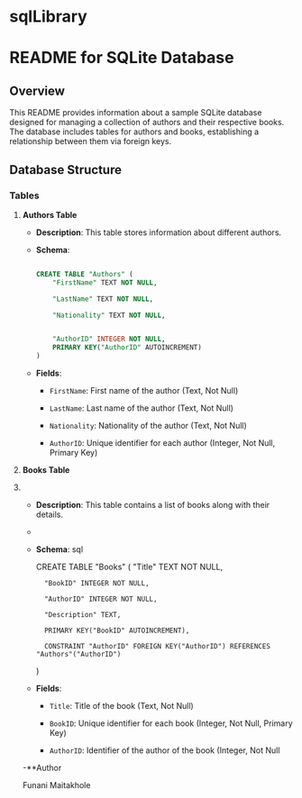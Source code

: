 # sqlLibrary
# README for SQLite Database

## Overview
This README provides information about a sample SQLite database designed for managing a collection of authors and their respective books. The database includes tables for authors and books, establishing a relationship between them via foreign keys.

## Database Structure

### Tables

1. **Authors Table**
   
    - **Description**: This table stores information about different authors.
      
    - **Schema**:
      
        ```sql

        CREATE TABLE "Authors" (
            "FirstName" TEXT NOT NULL,
        
            "LastName" TEXT NOT NULL,
        
            "Nationality" TEXT NOT NULL,

        
            "AuthorID" INTEGER NOT NULL,
            PRIMARY KEY("AuthorID" AUTOINCREMENT)
        )
  
    - **Fields**:
        - `FirstName`: First name of the author (Text, Not Null)
          
        - `LastName`: Last name of the author (Text, Not Null)
          
        - `Nationality`: Nationality of the author (Text, Not Null)
          
        - `AuthorID`: Unique identifier for each author (Integer, Not Null, Primary Key)

3. **Books Table**
4. 
    - **Description**: This table contains a list of books along with their details.
    - 
    - **Schema**:
        sql
      
        CREATE TABLE "Books" (
            "Title" TEXT NOT NULL,
  
            "BookID" INTEGER NOT NULL,
      
            "AuthorID" INTEGER NOT NULL,
      
            "Description" TEXT,
      
            PRIMARY KEY("BookID" AUTOINCREMENT),
      
            CONSTRAINT "AuthorID" FOREIGN KEY("AuthorID") REFERENCES "Authors"("AuthorID")
        )
      
    - **Fields**:
        - `Title`: Title of the book (Text, Not Null)
          
        - `BookID`: Unique identifier for each book (Integer, Not Null, Primary Key)
          
        - `AuthorID`: Identifier of the author of the book (Integer, Not Null

    -**Author
   
   Funani Maitakhole
   
